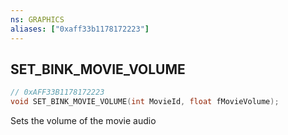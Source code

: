 ```yaml
---
ns: GRAPHICS
aliases: ["0xaff33b1178172223"]
---
```

## SET_BINK_MOVIE_VOLUME

```c
// 0xAFF33B1178172223
void SET_BINK_MOVIE_VOLUME(int MovieId, float fMovieVolume);
```

Sets the volume of the movie audio

